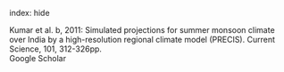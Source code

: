 index: hide

<div class="Citation">

  <div class="Citation-body">
    <div class="Citation-text">Kumar et al. b, 2011: Simulated projections for summer monsoon climate over India by a high-resolution regional climate model (PRECIS). <span class="Article-journal">Current Science, </span><span class="Article-volume">101, </span>312-326pp.</div>
    <div class="Citation-links">
      <div class="CitationLink" data-href="https://scholar.google.com/scholar?q=Simulated+projections+for+summer+monsoon+climate+over+India+by+a+high-resolution+regional+climate+model+%28PRECIS%29">
        <div class="CitationLink-icon CitationLink-Scholar"></div>
        <div class="CitationLink-text">Google Scholar</div>
      </div>
    </div>
  </div>
</div>


<div class="Citation-copy">

</div>